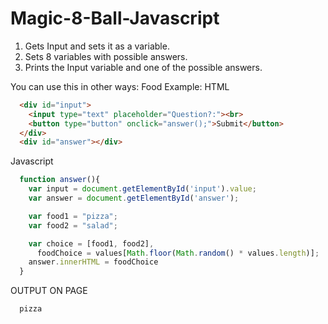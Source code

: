 # Magic-8-Ball-Javascript

1. Gets Input and sets it as a variable.
2. Sets 8 variables with possible answers.
3. Prints the Input variable and one of the possible answers.


You can use this in other ways:
Food Example:
HTML
```html
  <div id="input">
    <input type="text" placeholder="Question?:"><br>
    <button type="button" onclick="answer();">Submit</button>
  </div>
  <div id="answer"></div>
```
Javascript
```javascript
  function answer(){
    var input = document.getElementById('input').value;
    var answer = document.getElementById('answer');

    var food1 = "pizza";
    var food2 = "salad";

    var choice = [food1, food2],
      foodChoice = values[Math.floor(Math.random() * values.length)];
    answer.innerHTML = foodChoice
  }
```
OUTPUT ON PAGE
```
  pizza
```
